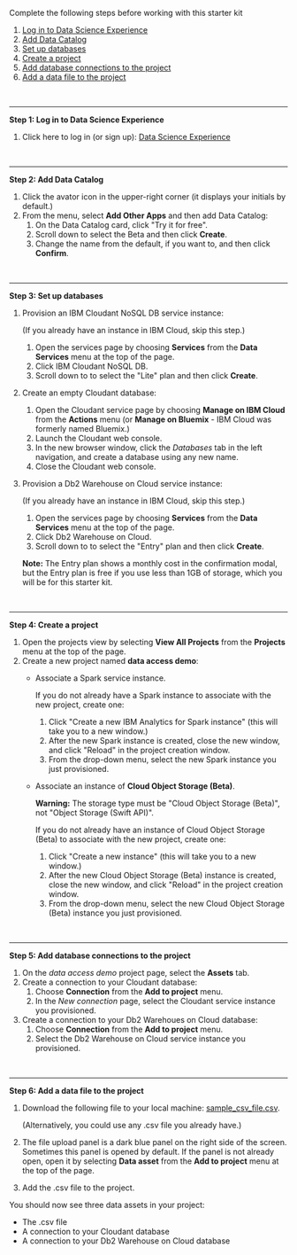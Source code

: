 Complete the following steps before working with this starter kit

1. <a href="#stepone">Log in to Data Science Experience</a>
2. <a href="#steptwo">Add Data Catalog</a>
3. <a href="#stepthree">Set up databases</a>
4. <a href="#stepfour">Create a project</a>
5. <a href="#stepfive">Add database connections to the project</a>
6. <a href="#stepsix">Add a data file to the project</a>
<p>&nbsp;</p>

<a name="stepone"></a>
***

**Step 1: Log in to Data Science Experience**

1. Click here to log in (or sign up): [Data Science Experience](http://datascience.ibm.com/analytics)
<p>&nbsp;</p>
<a name="steptwo"></a>

***

**Step 2: Add Data Catalog**
1. Click the avator icon in the upper-right corner (it displays your initials by default.)
2. From the menu, select **Add Other Apps** and then add Data Catalog:
    1. On the Data Catalog card, click "Try it for free".
    2. Scroll down to select the Beta and then click **Create**.
    3. Change the name from the default, if you want to, and then click **Confirm**.
<p>&nbsp;</p>
<a name="stepthree"></a>

***

**Step 3: Set up databases**

1. Provision an IBM Cloudant NoSQL DB service instance:

    (If you already have an instance in IBM Cloud, skip this step.)
    1. Open the services page by choosing **Services** from the **Data Services** menu at the top of the page.
    2. Click IBM Cloudant NoSQL DB.
    3. Scroll down to to select the "Lite" plan and then click **Create**.

2. Create an empty Cloudant database:

    1. Open the Cloudant service page by choosing **Manage on IBM Cloud** from the **Actions** menu (or **Manage on Bluemix** - IBM Cloud was formerly named Bluemix.)
    2. Launch the Cloudant web console.
    3. In the new browser window, click the *Databases* tab in the left navigation, and create a database using any new name.
    4. Close the Cloudant web console.

3. Provision a Db2 Warehouse on Cloud service instance:

    (If you already have an instance in IBM Cloud, skip this step.)
    
    1. Open the services page by choosing **Services** from the **Data Services** menu at the top of the page.
    2. Click Db2 Warehouse on Cloud.
    3. Scroll down to to select the "Entry" plan and then click **Create**.

    **Note:** The Entry plan shows a monthly cost in the confirmation modal, but the Entry plan is free if you use less than 1GB of storage, which you will be for this starter kit.
<p>&nbsp;</p>
<a name="stepfour"></a>

***

**Step 4: Create a project**

1. Open the projects view by selecting **View All Projects** from the **Projects** menu at the top of the page.
2. Create a new project named **data access demo**:
    - Associate a Spark service instance.
    
        If you do not already have a Spark instance to associate with the new project, create one:
        1. Click "Create a new IBM Analytics for Spark instance" (this will take you to a new window.)
        2. After the new Spark instance is created, close the new window, and click "Reload" in the project creation window.
        3. From the drop-down menu, select the new Spark instance you just provisioned.

    - Associate an instance of **Cloud Object Storage (Beta)**.
    
        **Warning:** The storage type must be "Cloud Object Storage (Beta)", not "Object Storage (Swift API)".
        
        If you do not already have an instance of Cloud Object Storage (Beta) to associate with the new project, create one:
        1. Click "Create a new instance" (this will take you to a new window.)
        2. After the new Cloud Object Storage (Beta) instance is created, close the new window, and click "Reload" in the project creation window.
        3. From the drop-down menu, select the new Cloud Object Storage (Beta) instance you just provisioned.
<p>&nbsp;</p>
<a name="stepfive"></a>

***

**Step 5: Add database connections to the project**

1. On the *data access demo* project page, select the **Assets** tab.
2. Create a connection to your Cloudant database:
    1. Choose **Connection** from the **Add to project** menu.
    2. In the *New connection* page, select the Cloudant service instance you provisioned.
3. Create a connection to your Db2 Warehoues on Cloud database:
    1. Choose **Connection** from the **Add to project** menu.
    2. Select the Db2 Warehouse on Cloud service instance you provisioned.
<p>&nbsp;</p>
<a name="stepsix"></a>

***

**Step 6: Add a data file to the project**

1. Download the following file to your local machine: <a href='https://raw.githubusercontent.com/ibm-watson-data-lab/wdp-skit-cookbook/master/SETUP/sample_csv_file.csv' download>sample\_csv\_file.csv</a>.

    (Alternatively, you could use any .csv file you already have.)

2. The file upload panel is a dark blue panel on the right side of the screen.  Sometimes this panel is opened by default.  If the panel is not already open, open it by selecting **Data asset** from the **Add to project** menu at the top of the page.
3. Add the .csv file to the project.

You should now see three data assets in your project:
- The .csv file
- A connection to your Cloudant database
- A connection to your Db2 Warehouse on Cloud database
